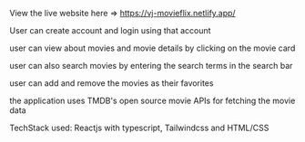 View the live website here => https://vj-movieflix.netlify.app/

User can create account and login using that account

user can view about movies and movie details by clicking on the movie card

user can also search movies by entering the search terms in the search bar

user can add and remove the movies as their favorites

the application uses TMDB's open source movie APIs for fetching the movie data

TechStack used: Reactjs with typescript, Tailwindcss and HTML/CSS

